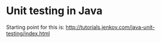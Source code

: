 # Unit testing in Java

Starting point for this is: http://tutorials.jenkov.com/java-unit-testing/index.html

